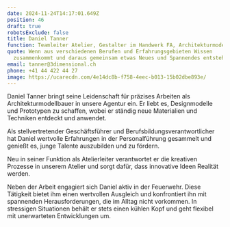 ```yaml
---
date: 2024-11-24T14:17:01.649Z
position: 46
draft: true
robotsExclude: false
title: Daniel Tanner
function: Teamleiter Atelier, Gestalter im Handwerk FA, Architekturmodellbauer (EFZ)
quote: Wenn aus verschiedenen Berufen und Erfahrungsgebieten Wissen
  zusammenkommt und daraus gemeinsam etwas Neues und Spannendes entsteht.
email: tanner@3dimensional.ch
phone: +41 44 422 44 27
image: https://ucarecdn.com/4e14dc8b-f758-4eec-b013-15b02dbe893e/
---
```

Daniel Tanner bringt seine Leidenschaft für präzises Arbeiten als Architekturmodellbauer in unsere Agentur ein. Er liebt es, Designmodelle und Prototypen zu schaffen, wobei er ständig neue Materialien und Techniken entdeckt und anwendet.

Als stellvertretender Geschäftsführer und Berufsbildungsverantwortlicher hat Daniel wertvolle Erfahrungen in der Personalführung gesammelt und genießt es, junge Talente auszubilden und zu fördern. 

Neu in seiner Funktion als Atelierleiter verantwortet er die kreativen Prozesse in unserem Atelier und sorgt dafür, dass innovative Ideen Realität werden. 

Neben der Arbeit engagiert sich Daniel aktiv in der Feuerwehr. Diese Tätigkeit bietet ihm einen wertvollen Ausgleich und konfrontiert ihn mit spannenden Herausforderungen, die im Alltag nicht vorkommen. In stressigen Situationen behält er stets einen kühlen Kopf und geht flexibel mit unerwarteten Entwicklungen um.